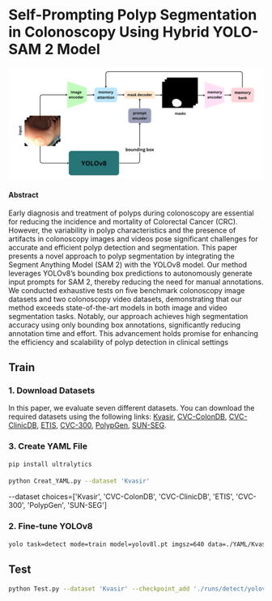 # Self-Prompting Polyp Segmentation in Colonoscopy Using Hybrid YOLO-SAM 2 Model
<p align="center">
    <img src="imgs/Model.png"/> <br />
</p>



#### Abstract
Early diagnosis and treatment of polyps during colonoscopy are essential for reducing the incidence and mortality of Colorectal Cancer (CRC). However, the variability in polyp characteristics and the presence of artifacts in colonoscopy images and videos pose significant challenges for accurate and efficient polyp detection and segmentation. This paper presents a novel approach to polyp segmentation by integrating the Segment Anything Model (SAM 2) with the YOLOv8 model. Our method leverages YOLOv8’s bounding box predictions to autonomously generate input prompts for SAM 2, thereby reducing the need for manual annotations. We conducted exhaustive tests on five benchmark colonoscopy image datasets and two colonoscopy video datasets, demonstrating that our method exceeds state-of-the-art models in both image and video segmentation tasks. Notably, our approach achieves high segmentation accuracy using only bounding box annotations, significantly reducing annotation time and effort. This advancement holds promise for enhancing the efficiency and scalability of polyp detection in clinical settings


## Train
### 1. Download Datasets
In this paper, we evaluate seven different datasets. You can download the required datasets using the following links: [Kvasir](https://www.kaggle.com/datasets/debeshjha1/kvasirseg), [CVC-ColonDB](https://www.kaggle.com/datasets/nourabentaher/cvc-colondb), [CVC-ClinicDB](https://www.kaggle.com/datasets/balraj98/cvcclinicdb), [ETIS](https://www.kaggle.com/datasets/nguyenvoquocduong/etis-laribpolypdb), [CVC-300](https://www.kaggle.com/datasets/nourabentaher/cvc-300), [PolypGen](https://drive.google.com/file/d/1wBgGO9c9aeb211GhaSmOA0lSgFpfBeXN/view?usp=drive_link), [SUN-SEG](https://github.com/GewelsJI/VPS/blob/main/docs/DATA_PREPARATION.md#step-1-request-and-download). 



### 3. Create YAML File

```bash
pip install ultralytics

python Creat_YAML.py --dataset 'Kvasir'
```
--dataset choices=['Kvasir', 'CVC-ColonDB', 'CVC-ClinicDB', 'ETIS', 'CVC-300', 'PolypGen', 'SUN-SEG']

### 2. Fine-tune YOLOv8

```bash
yolo task=detect mode=train model=yolov8l.pt imgsz=640 data=./YAML/Kvasir.yaml epochs=50 batch=0.90 name=Kvasir 
```

## Test

```bash
python Test.py --dataset 'Kvasir' --checkpoint_add './runs/detect/yolov8l/weights/best.pt'
```


